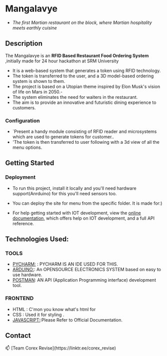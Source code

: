 
<div id="top"></div>

#  Mangalavye 
- _The first Martian restaurant on the block, where Martian hospitality meets earthly cuisine_ 

## Description

The Mangalavye is an **RFID Based Restaurant Food Ordering System** ,initially made for 24 hour hackathon at  SRM University 
- It is a web-based system that generates a token using RFID technology.
- The token is transferred to the user, and a 3D model-based ordering system is shown to them.
- The project is based on a Utopian theme inspired by Elon Musk's vision of life on Mars in 2050.- 
- The system eliminates the need for waiters in the restaurant.
- The aim is to provide an innovative and futuristic dining experience to customers.

### Configuration

- `Present a handy module consisting of RFID reader and microsystems which are used to generate tokens for customer..
- 'The token is then transferred to user following with a 3d view of all the menu options.

## Getting Started

   ### Deployment
- To run this project, install it locally and you'll need hardware support(Anrduino) for this you'll need sensors too.
- You can deploy the site for menu from the specific folder. It is made for:)
     

- For help getting started with IOT development, view the [online documentation](https://www.internetsociety.org/iot/), which offers help on IOT development, and a full API reference.

##  Technologies Used:

### TOOLS
- [PYCHARM:](https://www.jetbrains.com/pycharm/) : PYCHARM IS AN IDE USED FOR THIS.
- [ARDUINO:](https://dart.dev/): An OPENSOURCE ELECTRONICS SYSTEM based on easy to use hardware.
- [POSTMAN](https://docs.swift.org/swift-book/): AN API (Application Programming interface) development tool.

### FRONTEND
-  HTML : C'mon you know what's html for 
-  CSS  :  Used it for styling .
- [JAVASCRIPT:](https://developer.mozilla.org/en-US/docs/Web/JavaScript):Please Refer to Official Documentation.

<!-- CONTACT -->
## Contact
<p>
📫 [Team Corex Revise](https://linktr.ee/corex_revise)  
</a> 
</p>

